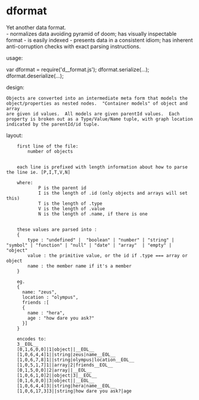 # dformat
Yet another data format.  
	- normalizes data avoiding pyramid of doom; has visually inspectable format 
	- is easily indexed
	- presents data in a consistent idiom; has inherent anti-corruption checks with exact parsing instructions.

	

usage:

var dformat = require('d__format.js');
dformat.serialize(...);
dformat.deserialize(...);

design:

	Objects are converted into an intermediate meta form that models the object/properties as nested nodes.  "Container models" of object and array
	are given id values.  All models are given parentId values.  Each property is broken out as a Type/Value/Name tuple, with graph location 
	indicated by the parentId/id tuple.  

layout:

		first line of the file: 
			number of objects
		
		
		each line is prefixed with length information about how to parse the line ie. [P,I,T,V,N]
		
		where:
				P is the parent id 
				I is the length of .id (only objects and arrays will set this) 
				T is the length of .type
				V is the length of .value
				N is the length of .name, if there is one

		
		these values are parsed into :
		{
			type : "undefined" |  "boolean" | "number" | "string" | "symbol" | "function" | "null" | "date" | "array"  | "empty" | "object"  
			value : the primitive value, or the id if .type === array or object
			name : the member name if it's a member
		}	
		
		eg.
		{
		  name: "zeus",
		  location : "olympus",
		  friends :[ 
		  {
			name : "hera",
			age : "how dare you ask?"
		  }]
		}
		
		encodes to:
		3__EOL__
		[0,1,6,0,0]|1|object||__EOL__
		[1,0,6,4,4]1||string|zeus|name__EOL__
		[1,0,6,7,8]1||string|olympus|location__EOL__
		[1,0,5,1,7]1||array|2|friends__EOL__
		[0,1,5,0,0]|2|array||__EOL__
		[1,0,6,1,0]2||object|3|__EOL__
		[0,1,6,0,0]|3|object||__EOL__
		[1,0,6,4,4]3||string|hera|name__EOL__
		[1,0,6,17,3]3||string|how dare you ask?|age
		